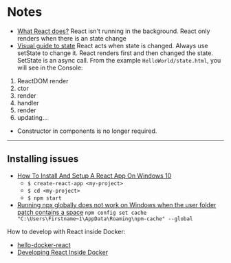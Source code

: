 # Notes

* [What React does?](https://daveceddia.com/what-react-does/) React isn't running in the background. React only renders when there is an state change
* [Visual guide to state](https://daveceddia.com/visual-guide-to-state-in-react/) React acts when state is changed. Always use setState to change it. React renders first and then changed the state. SetState is an async call. From the example `HelloWorld/state.html`, you will see in the Console:
1. ReactDOM render
2. ctor
3. render
4. handler
3. render
5. updating...

* Constructor in components is no longer required.

***

## Installing issues

* [How To Install And Setup A React App On Windows 10](https://www.techomoro.com/how-to-install-and-setup-a-react-app-on-windows-10/)
    * `$ create-react-app <my-project>`
    * `$ cd <my-project>`
    * `$ npm start`
* [Running npx globally does not work on Windows when the user folder patch contains a space](https://github.com/zkat/npx/issues/146#issuecomment-384016791) `npm config set cache "C:\Users\Firstname~1\AppData\Roaming\npm-cache" --global`

How to develop with React inside Docker:

* [hello-docker-react](https://github.com/lopezator/hello-docker-react)
* [Developing React Inside Docker](https://willschenk.com/articles/2020/developing_react_inside_docker/)